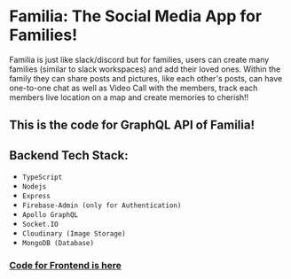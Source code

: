 # Familia: The Social Media App for Families!

Familia is just like slack/discord but for families, users can create many families (similar to slack workspaces) and add their loved ones. Within the family they can share posts and pictures, like each other's posts, can have one-to-one chat as well as Video Call with the members, track each members live location on a map and create memories to cherish!!

## This is the code for GraphQL API of Familia!

## Backend Tech Stack:

 - `TypeScript`
 - `Nodejs`
 - `Express`
 - `Firebase-Admin (only for Authentication)`
 - `Apollo GraphQL`
 - `Socket.IO`
 - `Cloudinary (Image Storage)`
 - `MongoDB (Database)` 

### [Code for Frontend is here](https://github.com/AdityaPratap006/familia_web_app)